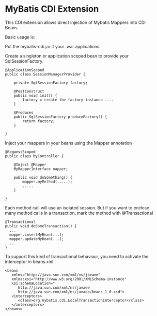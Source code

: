 MyBatis CDI Extension
=====================

This CDI extension allows direct injection of Mybatis Mappers into CDI Beans.

Basic usage is:

Put the mybatis-cdi.jar it your .war applications.

Create a singleton or application scoped bean to provide your SqlSessionFactory.

	@ApplicationScoped
	public class SessionManagerProvider {
	
		private SqlSessionFactory factory;
	
		@PostConstruct
		public void init() {
			factory = create the factory instance ....
		}

		@Produces
		public SqlSessionFactory produceFactory() {
			return factory;
		}
	
	}

Inject your mappers in your beans using the Mapper annotation

	@RequestScoped
	public class MyController {
	
		@Inject @Mapper
		MyMapperInterface mapper;
	
		public void doSomething() {
			mapper.myMethod(.....);
			.....
		}
	
	}

Each method call will use an isolated session. But if you want to enclose many method calls in a transaction, mark the method with @Transactional

    @Transactional
    public void doSomeTransaction() {
      ...
      mapper.insertMyBean(...);
      mapper.updateMyBean(...);
      ...  
    }

To support this kind of transactional behaviour, you need to activate the interceptor in beans.xml

    <beans
       xmlns="http://java.sun.com/xml/ns/javaee"
       xmlns:xsi="http://www.w3.org/2001/XMLSchema-instance"
       xsi:schemaLocation="
          http://java.sun.com/xml/ns/javaee
          http://java.sun.com/xml/ns/javaee/beans_1_0.xsd">
       <interceptors>
          <class>org.mybatis.cdi.LocalTransactionInterceptor</class>
       </interceptors>
    </beans>

